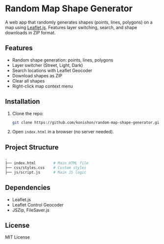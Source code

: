 
# Random Map Shape Generator


A web app that randomly generates shapes (points, lines, polygons) on a map using [Leaflet.js](https://leafletjs.com/). Features layer switching, search, and shape downloads in ZIP format. 

## Features

- Random shape generation: points, lines, polygons
- Layer switcher (Street, Light, Dark)
- Search locations with Leaflet Geocoder
- Download shapes as ZIP
- Clear all shapes
- Right-click map context menu

## Installation

1. Clone the repo:
   ```bash
   git clone https://github.com/konishon/random-map-shape-generator.git
   ```
2. Open `index.html` in a browser (no server needed).

## Project Structure

```bash
.
├── index.html        # Main HTML file
├── css/styles.css    # Custom styles
├── js/script.js      # Main JS logic
```

## Dependencies

- Leaflet.js
- Leaflet Control Geocoder
- JSZip, FileSaver.js



## License

MIT License
